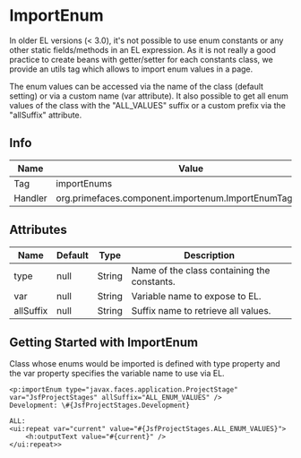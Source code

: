 # ImportEnum

In older EL versions (< 3.0), it's not possible to use enum constants or any other static
fields/methods in an EL expression. As it is not really a good practice to create beans with
getter/setter for each constants class, we provide an utils tag which allows to import enum values in
a page.

The enum values can be accessed via the name of the class (default setting) or via a custom name
(var attribute). It also possible to get all enum values of the class with the "ALL_VALUES" suffix
or a custom prefix via the "allSuffix" attribute.

## Info

| Name | Value |
| --- | --- |
| Tag | importEnums
| Handler | org.primefaces.component.importenum.ImportEnumTagHandler

## Attributes

| Name | Default | Type | Description | 
| --- | --- | --- | --- |
type | null | String | Name of the class containing the constants.
var | null | String | Variable name to expose to EL.
allSuffix | null | String | Suffix name to retrieve all values.

## Getting Started with ImportEnum
Class whose enums would be imported is defined with type property and the var property specifies
the variable name to use via EL.

```xhtml
<p:importEnum type="javax.faces.application.ProjectStage" var="JsfProjectStages" allSuffix="ALL_ENUM_VALUES" />
Development: \#{JsfProjectStages.Development}
```
```xhtml
ALL:
<ui:repeat var="current" value="#{JsfProjectStages.ALL_ENUM_VALUES}">
    <h:outputText value="#{current}" />
</ui:repeat>>
```
